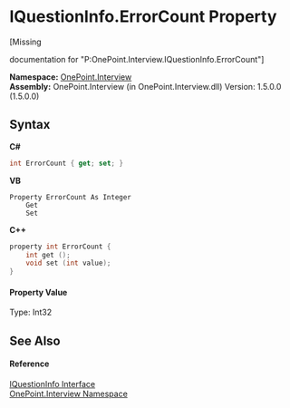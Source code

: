 # IQuestionInfo.ErrorCount Property 
 

\[Missing <summary> documentation for "P:OnePoint.Interview.IQuestionInfo.ErrorCount"\]

**Namespace:**&nbsp;<a href="N_OnePoint_Interview">OnePoint.Interview</a><br />**Assembly:**&nbsp;OnePoint.Interview (in OnePoint.Interview.dll) Version: 1.5.0.0 (1.5.0.0)

## Syntax

**C#**<br />
``` C#
int ErrorCount { get; set; }
```

**VB**<br />
``` VB
Property ErrorCount As Integer
	Get
	Set
```

**C++**<br />
``` C++
property int ErrorCount {
	int get ();
	void set (int value);
}
```


#### Property Value
Type: Int32

## See Also


#### Reference
<a href="T_OnePoint_Interview_IQuestionInfo">IQuestionInfo Interface</a><br /><a href="N_OnePoint_Interview">OnePoint.Interview Namespace</a><br />